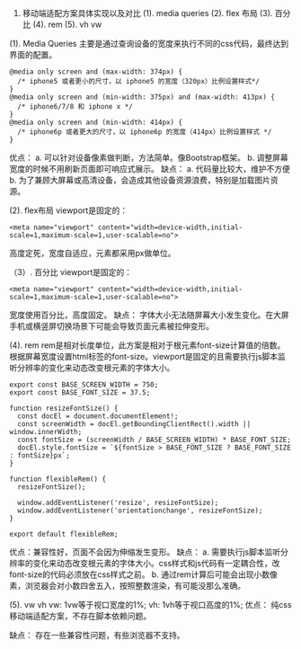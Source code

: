 1. 移动端适配方案具体实现以及对比
(1). media queries
(2). flex 布局
(3). 百分比
(4). rem
(5). vh vw

(1). Media Queries 主要是通过查询设备的宽度来执行不同的css代码，最终达到界面的配置。
```
@media only screen and (max-width: 374px) {
  /* iphone5 或者更小的尺寸，以 iphone5 的宽度（320px）比例设置样式*/
}
@media only screen and (min-width: 375px) and (max-width: 413px) {
  /* iphone6/7/8 和 iphone x */
}
@media only screen and (min-width: 414px) {
  /* iphone6p 或者更大的尺寸，以 iphone6p 的宽度（414px）比例设置样式 */
}
```

优点：
a. 可以针对设备像素做判断，方法简单。像Bootstrap框架。
b. 调整屏幕宽度的时候不用刷新页面即可响应式展示。
缺点：
a. 代码量比较大，维护不方便
b. 为了兼顾大屏幕或高清设备，会造成其他设备资源浪费，特别是加载图片资源。


(2). flex布局
viewport是固定的：
```
<meta name="viewport" content="width=device-width,initial-scale=1,maximum-scale=1,user-scalable=no">
```
高度定死，宽度自适应，元素都采用px做单位。

（3）. 百分比
viewport是固定的：
```
<meta name="viewport" content="width=device-width,initial-scale=1,maximum-scale=1,user-scalable=no">
```
宽度使用百分比，高度固定。
缺点：
字体大小无法随屏幕大小发生变化。在大屏手机或横竖屏切换场景下可能会导致页面元素被拉伸变形。

(4). rem
rem是相对长度单位，此方案是相对于根元素font-size计算值的倍数。根据屏幕宽度设置html标签的font-size。viewport是固定的且需要执行js脚本监听分辨率的变化来动态改变根元素的字体大小。
```
export const BASE_SCREEN_WIDTH = 750;
export const BASE_FONT_SIZE = 37.5;

function resizeFontSize() {
  const docEl = document.documentElement!;
  const screenWidth = docEl.getBoundingClientRect().width || window.innerWidth;
  const fontSize = (screenWidth / BASE_SCREEN_WIDTH) * BASE_FONT_SIZE;
  docEl.style.fontSize = `${fontSize > BASE_FONT_SIZE ? BASE_FONT_SIZE : fontSize}px`;
}

function flexibleRem() {
  resizeFontSize();

  window.addEventListener('resize', resizeFontSize);
  window.addEventListener('orientationchange', resizeFontSize);
}

export default flexibleRem;
```
优点：兼容性好，页面不会因为伸缩发生变形。
缺点：
a. 需要执行js脚本监听分辨率的变化来动态改变根元素的字体大小。css样式和js代码有一定耦合性，改font-size的代码必须放在css样式之前。
b. 通过rem计算后可能会出现小数像素，浏览器会对小数四舍五入，按照整数渲染，有可能没那么准确。

(5). vw vh
vw: 1vw等于视口宽度的1%;
vh: 1vh等于视口高度的1%;
优点：
纯css移动端适配方案，不存在脚本依赖问题。

缺点：
存在一些兼容性问题，有些浏览器不支持。